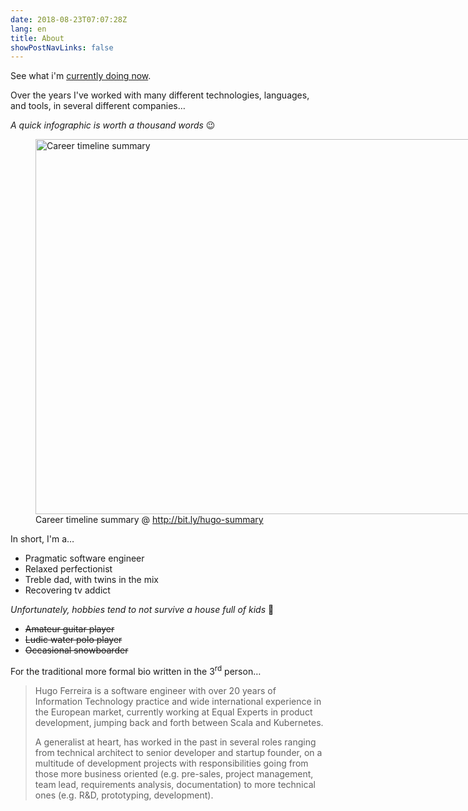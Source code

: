 ```yaml
---
date: 2018-08-23T07:07:28Z
lang: en
title: About
showPostNavLinks: false
---
```


See what i'm [currently doing now](/now).

Over the years I've worked with many different technologies, languages,
and tools, in several different companies…

*A quick infographic is worth a thousand words* 😉

<figure style="width: 2000px">
    <a href="/about/career-summary.jpg" target="_blank" rel="noopener">
        <img src="/about/career-summary.jpg" width="2000" height="600" alt="Career timeline summary" />
    </a>
    <figcaption>Career timeline summary @ <a href="http://bit.ly/hugo-summary">http://bit.ly/hugo-summary</a></figcaption>
</figure>

In short, I'm a…

- Pragmatic software engineer
- Relaxed perfectionist
- Treble dad, with twins in the mix
- Recovering tv addict

*Unfortunately, hobbies tend to not survive a house full of kids* 🙂

- ~~Amateur guitar player~~
- ~~Ludic water polo player~~
- ~~Occasional snowboarder~~

For the traditional more formal bio written in the 3<sup>rd</sup> person…

> Hugo Ferreira is a software engineer with over 20 years of Information
> Technology practice and wide international experience in the European
> market, currently working at Equal Experts in product development,
> jumping back and forth between Scala and Kubernetes.
>
> A generalist at heart, has worked in the past in several roles ranging
> from technical architect to senior developer and startup founder, on a
> multitude of development projects with responsibilities going from
> those more business oriented (e.g. pre-sales, project management, team
> lead, requirements analysis, documentation) to more technical ones
> (e.g. R&D, prototyping, development).
